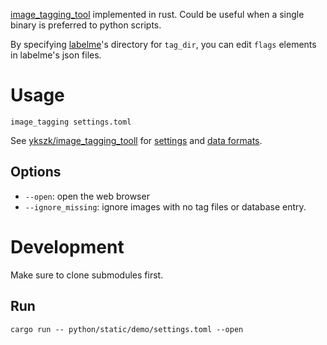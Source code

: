 [image_tagging_tool](https://github.com/ykszk/image_tagging_tool) implemented in rust.
Could be useful when a single binary is preferred to python scripts.

By specifying [labelme](https://github.com/wkentaro/labelme)'s directory for `tag_dir`, you can edit `flags` elements in labelme's json files.

# Usage
```console
image_tagging settings.toml
```

See [ykszk/image_tagging_tooll](https://github.com/ykszk/image_tagging_tool) for [settings](https://github.com/ykszk/image_tagging_tool#settings) and [data formats](https://github.com/ykszk/image_tagging_tool#dataformat).

## Options
- `--open`: open the web browser
- `--ignore_missing`: ignore images with no tag files or database entry.

# Development
Make sure to clone submodules first.

## Run
```console
cargo run -- python/static/demo/settings.toml --open
```